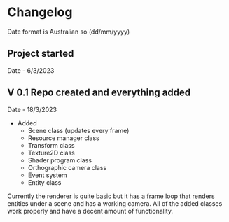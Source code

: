 # Changelog
Date format is Australian so (dd/mm/yyyy)
## Project started
Date - 6/3/2023
## V 0.1 Repo created and everything added
Date - 18/3/2023 
* Added 
    * Scene class (updates every frame)
    * Resource manager class
    * Transform class
    * Texture2D class
    * Shader program class
    * Orthographic camera class
    * Event system
    * Entity class  

Currently the renderer is quite basic but it has a frame loop that renders entities under a scene and has a working camera. All of the added classes work properly and have a decent amount of functionality.
